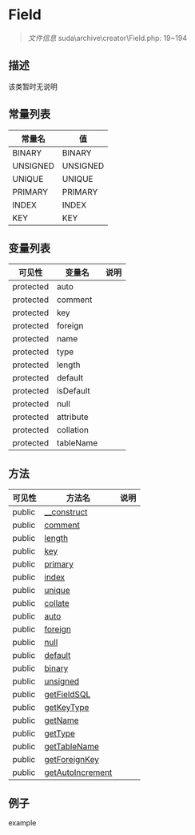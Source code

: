 #  Field 

> *文件信息* suda\archive\creator\Field.php: 19~194





## 描述



该类暂时无说明
## 常量列表
| 常量名  |  值|
|--------|----|
|BINARY | BINARY | 
|UNSIGNED | UNSIGNED | 
|UNIQUE | UNIQUE | 
|PRIMARY | PRIMARY | 
|INDEX | INDEX | 
|KEY | KEY | 


## 变量列表
| 可见性 |  变量名   | 说明 |
|--------|----|------|
| protected    | auto | | 
| protected    | comment | | 
| protected    | key | | 
| protected    | foreign | | 
| protected    | name | | 
| protected    | type | | 
| protected    | length | | 
| protected    | default | | 
| protected    | isDefault | | 
| protected    | null | | 
| protected    | attribute | | 
| protected    | collation | | 
| protected    | tableName | | 

## 方法

| 可见性 | 方法名 | 说明 |
|--------|-------|------|
|  public  |[__construct](Field/__construct.md) |  |
|  public  |[comment](Field/comment.md) |  |
|  public  |[length](Field/length.md) |  |
|  public  |[key](Field/key.md) |  |
|  public  |[primary](Field/primary.md) |  |
|  public  |[index](Field/index.md) |  |
|  public  |[unique](Field/unique.md) |  |
|  public  |[collate](Field/collate.md) |  |
|  public  |[auto](Field/auto.md) |  |
|  public  |[foreign](Field/foreign.md) |  |
|  public  |[null](Field/null.md) |  |
|  public  |[default](Field/default.md) |  |
|  public  |[binary](Field/binary.md) |  |
|  public  |[unsigned](Field/unsigned.md) |  |
|  public  |[getFieldSQL](Field/getFieldSQL.md) |  |
|  public  |[getKeyType](Field/getKeyType.md) |  |
|  public  |[getName](Field/getName.md) |  |
|  public  |[getType](Field/getType.md) |  |
|  public  |[getTableName](Field/getTableName.md) |  |
|  public  |[getForeignKey](Field/getForeignKey.md) |  |
|  public  |[getAutoIncrement](Field/getAutoIncrement.md) |  |
 

## 例子

example